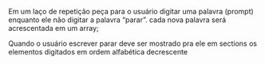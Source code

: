 Em um laço de repetição peça para o usuário digitar uma palavra (prompt) enquanto ele não digitar a palavra “parar”.
cada nova palavra será acrescentada em um array;

Quando o usuário escrever parar deve ser mostrado pra ele em sections os elementos digitados em ordem alfabética decrescente